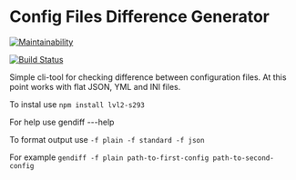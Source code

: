 # Config Files Difference Generator

[![Maintainability](https://api.codeclimate.com/v1/badges/66b9ad06ada7d8e98d3f/maintainability)](https://codeclimate.com/github/abrvsk/project-lvl2-s293/maintainability)

[![Build Status](https://travis-ci.com/abrvsk/project-lvl2-s293.svg?branch=master)](https://travis-ci.com/abrvsk/project-lvl2-s293)

Simple cli-tool for checking difference between configuration files. At this point works with flat JSON, YML and INI files.

To instal use
    `npm install lvl2-s293`

For help use gendiff ---help

To format output use
    ```
    -f plain
    -f standard
    -f json
    ```

For example
    `gendiff -f plain path-to-first-config path-to-second-config`

